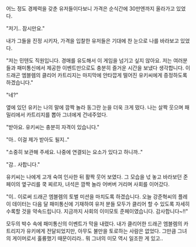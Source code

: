 어느 정도 경제력을 갖춘 유저들이다보니 가격은 순식간에 30만엔까지 올라가고 있었다.

"저기.. 잠시만요."

내가 그들을 진정 시키자, 가격을 입찰한 유저들은 기대에 찬 눈으로 나를 바라보고 있었다.

"저는 민텐도 직원입니다. 경매를 유도해서 이 게임을 넘기고 싶지 않아요. 저는 여러분들과 패미통신에서 제공한 이벤트만으로도 충분히 즐거운 시간을 보냈다 생각합니다. 이 드래곤 엠블렘의 클리어 카트리지는 마지막에 안타깝게 떨어진 유키씨에게 증정하도록 하겠습니다."

"네?"

옆에 있던 유키는 나의 말에 깜짝 놀라 동그란 눈을 더욱 크게 떴다. 나는 살짝 웃으며 패밀리에서 카트리지를 뽑아 그녀에게 건네주었다.

"받아요. 유키씨는 충분히 자격이 있습니다."

"아.. 이걸 제가 받아도 될지.."

"소중히 보관해 주세요. 나중에 연결되는 요소가 있다고 하니까.."

"감.. 사합니다."

유키씨는 나에게 고개 숙여 인사한 뒤 활짝 웃어 보였다. 그 모습을 넋 놓고 바라보던 준페이의 옆구리를 쿡 찌르자, 녀석은 깜짝 놀라 어버버 거리며 사회를 이어갔다.

"이.. 이로써 드래곤 엠블렘의 토벌 미션을 마치도록 하겠습니다. 오늘 강준혁씨의 플레이 데이터는 다음 달 패미통신에 기재하여 유저 분들 모두가 클리어 할 수 있도록 자세히 수록할 것을 약속드립니다. 지금까지 사회의 이미모토 준페이였습니다. 감사합니다~!!"

모두의 박수 속에 패미통신의 이벤트가 막을 내렸다. 내가 클리어한 드래곤 엠블렘의 카트리지가 유키에게 전달되었지만, 아무도 불만을 토로하는 사람은 없었다. 그만큼 그녀의 게이머로서 훌륭했기 때문이리라.. 뭐 그녀의 미모 역시 일조한 게 있고..